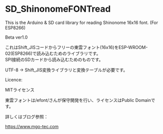 # SD_ShinonomeFONTread
This is the Arduino & SD card library for reading Shinonome 16x16 font. (For ESP8266) 

Beta ver1.0

これはShift_JISコードからフリーの東雲フォント(16x16)をESP-WROOM-02(ESP8266)で読み込むためのライブラリです。  
SPI接続のSDカードから読み込むためのものです。

UTF-8 → Shift_JIS変換ライブラリと変換テーブルが必要です。


Licence:

  MITライセンス

  東雲フォントは/efont/さんが保守開発を行い、ライセンスはPublic Domainです。


詳しくはブログ参照：

https://www.mgo-tec.com
